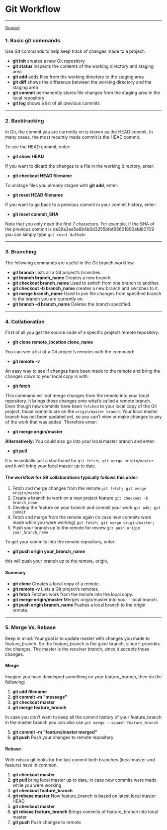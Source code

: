 Git Workflow
============
------------
[Source](https://git-scm.com/book/en/v2)

### 1. Basic git commands:

Use Git commands to help keep track of changes made to a project:
- **git init** creates a new Git repository
- **git status** inspects the contents of the working directory and staging area
- **git add** adds files from the working directory to the staging area
- **git diff** shows the difference between the working directory and the staging area
- **git commit** permanently stores file changes from the staging area in the local repository
- **git log** shows a list of all previous commits

------------
### 2. Backtracking

In Git, the commit you are currently on is known as the HEAD commit. In many cases, the most recently made commit is the HEAD commit.

To see the HEAD commit, enter:
- **git show HEAD**

If you want to dicard the changes to a file in the working directory, enter:

- **git checkout HEAD filename**

To unstage files you already staged with **git add**, enter:

- **git reset HEAD filename**

If you want to go back to a previous commit in your commit history, enter:

- **git reset commit_SHA**

Note that you only need the first 7 characters. For example, if the SHA of the previous commit is da39a3ee5e6b4b0d3255bfef95601890afd80709 you can simply type `git reset da39a3e`

------------
### 3. Branching

The following commands are useful in the Git branch workflow.

- **git branch** Lists all a Git project’s branches.
- **git branch branch_name** Creates a new branch.
- **git checkout branch_name** Used to switch from one branch to another.
- **git checkout -b branch_name** creates a new branch and switches to it.
- **git merge branch_name** Used to join file changes from specified branch to the branch you are currently on.
- **git branch -d branch_name** Deletes the branch specified.

------------
### 4. Collaboration


First of all you get the source code of a specific project/ remote repository:

- **git clone remote_location clone_name**

You can see a list of a Git project’s remotes with the command:

- **git remote -v**


An easy way to see if changes have been made to the remote and bring the changes down to your local copy is with:

- **git fetch**

This command will not merge changes from the remote into your local repository. It brings those changes onto what’s called a remote branch.
Even though new commits have been `fetched` to your local copy of the Git project, those commits are on the `origin/master branch`. Your local master branch has not been updated yet, so you can’t view or make changes to any of the work that was added. Therefore enter:

- **git merge origin/master**

**Alternatively:**
You could also go into your local master branch and enter:

- **git pull** 

It is essentially just a shorthand for `git fetch; git merge origin/master` and it will bring your local master up to date.

#### The workflow for Git collaborations typically follows this order:

1. Fetch and merge changes from the remote `git fetch; git merge origin/master`
2. Create a branch to work on a new project feature `git checkout -b branch_name`
3. Develop the feature on your branch and commit your work `git add; git commit`
4. Fetch and merge from the remote again (in case new commits were made while you were working) `git fetch; git merge origin/master;`
5. Push your branch up to the remote for review `git push origin your_branch_name`


To get your commits into the remote repository, enter:

- **git push origin your_branch_name**

this will push your branch up to the remote, origin.

#### Summary

- **git clone** Creates a local copy of a remote.
- **git remote -v** Lists a Git project’s remotes.
- **git fetch** Fetches work from the remote into the local copy.
- **git merge origin/master** Merges origin/master into your - local branch.
- **git push origin branch_name** Pushes a local branch to the origin remote.

------------
### 5. Merge Vs. Rebase

Keep in mind:
Your goal is to update master with changes you made to feature_branch. So the feature_branch is the giver branch, since it provides the changes. The master is the receiver branch, since it accepts those changes.

#### Merge

Imagine you have developed something on your feature_branch, then do the following:
1. **git add filename**
2. **git commit -m "message"**
3. **git checkout master**
4. **git merge feature_branch**

In case you don't want to keep all the commit history of your feature_branch in the master branch you can also use `git merge --squash feature_branch`

5. **git commit -m "feature/master merged"**
6. **git push** Push your changes to remote repository


#### Rebase

With `rebase` git looks for the last commit both branches (local master and feature) have in common. 
1. **git checkout master** 
2. **git pull** bring local master up to date, in case new commits were made while you were working
3. **git checkout feature_branch** 
4. **git rebase master** Now feature_branch is based on latest local master HEAD
5. **git checkout master** 
6. **git rebase feature_branch** Brings commits of feature_branch into local master
7. **git push** Push changes to remote 